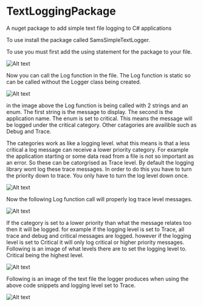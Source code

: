 # TextLoggingPackage
A nuget package to add simple text file logging to C# applications 

To use install the package called SamsSimpleTextLogger.

To use you must first add the using statement for the package to your file.

![Alt text](https://cloud.githubusercontent.com/assets/7986716/22067768/8ee75c46-dd8a-11e6-89c6-dcb0bec5892f.png "Using Statement image")

Now you can call the Log function in the file. The Log function is static so can be called without the Logger class being created.

![Alt text](https://cloud.githubusercontent.com/assets/7986716/22067766/8d4e30bc-dd8a-11e6-81f2-3756f82eafed.png "Log function call")

in the image above the Log function is being called with 2 strings and an enum. The first string is the message to display. The second is the application name. The enum is set to critical. This means the message will be logged under the critical category. Other catagories are availible such as Debug and Trace.

The categories work as like a logging level. what this means is that a less critical a log message can receive a lower priority category. For example the application starting or some data read from a file is not so important as an error. So these can be catorgrised as Trace level. By default the logging library wont log these trace messages. In order to do this you have to turn the priority down to trace. You only have to turn the log level down once.

![Alt text](https://cloud.githubusercontent.com/assets/7986716/22067761/8b8569a8-dd8a-11e6-9341-de6c29f8ade5.png "Turn down log level")

Now the following Log function call will properly log trace level messages.

![Alt text](https://cloud.githubusercontent.com/assets/7986716/22067757/8a6a5ed4-dd8a-11e6-849d-74cf19b20e9e.png "Log function call")

If the category is set to a lower priority than what the message relates too then it will be logged. for example if the logging level is set to Trace, all trace and debug and critical messages are logged. however if the logging level is set to Critical it will only log critical or higher priority messages. Following is an image of what levels there are to set the logging level to. Critical being the highest level.

![Alt text](https://cloud.githubusercontent.com/assets/7986716/22068268/6cd407ba-dd8c-11e6-8581-3709204b6299.png "Logging levels")

Following is an image of the text file the logger produces when using the above code snippets and logging level set to Trace.

![Alt text](https://cloud.githubusercontent.com/assets/7986716/22067719/5a9a464c-dd8a-11e6-91a9-15ee69a2364e.png "Log file")
